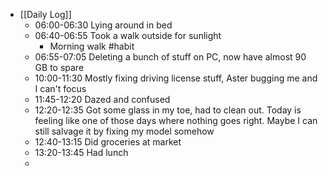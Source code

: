 - [[Daily Log]]
	- 06:00-06:30 Lying around in bed
	- 06:40-06:55 Took a walk outside for sunlight
		- Morning walk #habit
	- 06:55-07:05 Deleting a bunch of stuff on PC, now have almost 90 GB to spare
	- 10:00-11:30 Mostly fixing driving license stuff, Aster bugging me and I can't focus
	- 11:45-12:20 Dazed and confused
	- 12:20-12:35 Got some glass in my toe, had to clean out. Today is feeling like one of those days where nothing goes right. Maybe I can still salvage it by fixing my model somehow
	- 12:40-13:15 Did groceries at market
	- 13:20-13:45 Had lunch
	-